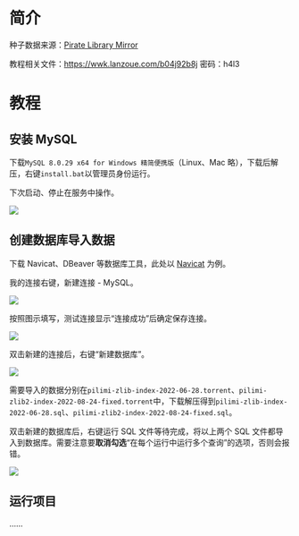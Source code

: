 # 简介

种子数据来源：[Pirate Library Mirror](http://pilimi.org/zlib-downloads.html)

教程相关文件：https://wwk.lanzoue.com/b04j92b8j 密码：h4l3

# 教程

## 安装 MySQL

下载`MySQL 8.0.29 x64 for Windows 精简便携版`（Linux、Mac 略），下载后解压，右键`install.bat`以管理员身份运行。

下次启动、停止在服务中操作。

![](https://user-images.githubusercontent.com/14957667/200196770-3f2e5453-baa7-4208-9679-f9c3df906f82.png)

## 创建数据库导入数据

下载 Navicat、DBeaver 等数据库工具，此处以 [Navicat](http://www.navicat.com.cn/download/navicat-for-mysql) 为例。

我的连接右键，新建连接 - MySQL。

![](https://user-images.githubusercontent.com/14957667/200216038-81e352a3-9ab9-4e7c-8e9b-023f1f32a92c.png)

按照图示填写，测试连接显示“连接成功”后确定保存连接。

![](https://user-images.githubusercontent.com/14957667/200216285-6a69d899-3d69-4d08-8522-886c559e0392.png)

双击新建的连接后，右键“新建数据库”。

![](https://user-images.githubusercontent.com/14957667/200218761-a7299ba0-af39-44fc-94bf-cfb128ad6c77.png)

需要导入的数据分别在`pilimi-zlib-index-2022-06-28.torrent`、`pilimi-zlib2-index-2022-08-24-fixed.torrent`中，下载解压得到`pilimi-zlib-index-2022-06-28.sql`、`pilimi-zlib2-index-2022-08-24-fixed.sql`。

双击新建的数据库后，右键运行 SQL 文件等待完成，将以上两个 SQL 文件都导入到数据库。需要注意要**取消勾选**“在每个运行中运行多个查询”的选项，否则会报错。

![](https://user-images.githubusercontent.com/14957667/200219686-f47444a1-b1f5-4fbd-926f-7f8e8e3a00a5.png)

## 运行项目

……
